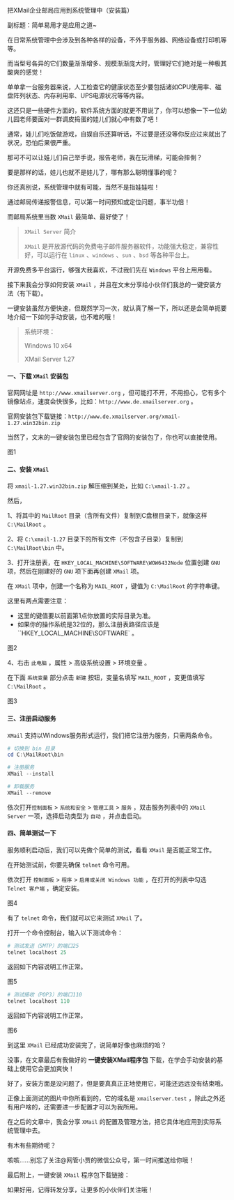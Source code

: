 把XMail企业邮局应用到系统管理中（安装篇）

副标题：简单易用才是应用之道~



在日常系统管理中会涉及到各种各样的设备，不外乎服务器、网络设备或打印机等等。

而当型号各异的它们数量渐渐增多、规模渐渐庞大时，管理好它们绝对是一种极其酸爽的感觉！

单单拿一台服务器来说，人工检查它的健康状态至少要包括诸如CPU使用率、磁盘阵列状态、内存利用率、UPS电源状况等等内容。

这还只是一些硬件方面的，软件系统方面的就更不用说了，你可以想像一下一位幼儿园老师要面对一群调皮捣蛋的娃儿们就心中有数了吧！

通常，娃儿们吃饭做游戏，自娱自乐还算听话，不过要是还没等你反应过来就出了状况，恐怕后果很严重。

那可不可以让娃儿们自己举手说，报告老师，我在玩滑梯，可能会摔倒？

要是那样的话，娃儿也就不是娃儿了，哪有那么聪明懂事的呢？

你还真别说，系统管理中就有可能，当然不是指娃娃啦！



通过邮局传递报警信息，可以第一时间预知或定位问题，事半功倍！

而邮局系统里当数 `XMail` 最简单、最好使了！

> `XMail Server` 简介
>
> `XMail` 是开放源代码的免费电子邮件服务器软件，功能强大稳定，兼容性好，可以运行在 `linux` 、`windows` 、`sun` 、`bsd` 等各种平台上。

开源免费多平台运行，够强大我喜欢，不过我们先在 `Windows` 平台上用用看。

接下来我会分享如何安装 `XMail` ，并且在文末分享给小伙伴们我总的一键安装方法（有下载）。

一键安装虽然方便快速，但既然学习一次，就认真了解一下，所以还是会简单扼要地介绍一下如何手动安装，也不难的哦！



> 系统环境：
>
> Windows 10 x64
>
> XMail Server 1.27



#### 一、下载 `XMail` 安装包

官网网址是 `http://www.xmailserver.org` ，但可能打不开，不用担心，它有多个镜像站点，速度会快很多，比如：`http://www.de.xmailserver.org` 。

官网安装包下载链接：`http://www.de.xmailserver.org/xmail-1.27.win32bin.zip`

当然了，文末的一键安装包里已经包含了官网的安装包了，你也可以直接使用。

图1



#### 二、安装 `XMail`

将 `xmail-1.27.win32bin.zip` 解压缩到某处，比如 `C:\xmail-1.27` 。

然后，



1、将其中的 `MailRoot` 目录（含所有文件）复制到C盘根目录下，就像这样 `C:\MailRoot` 。



2、将 `C:\xmail-1.27` 目录下的所有文件（不包含子目录）复制到 `C:\MailRoot\bin` 中。



3、打开注册表，在 `HKEY_LOCAL_MACHINE\SOFTWARE\WOW6432Node` 位置创建 `GNU` 项，然后在刚建好的 `GNU` 项下面再创建 `XMail` 项。

在 `XMail` 项中，创建一个名称为 `MAIL_ROOT` ，键值为 `C:\MailRoot` 的字符串键。

这里有两点需要注意：

* 这里的键值要以前面第1点你放置的实际目录为准。
* 如果你的操作系统是32位的，那么注册表路径应该是 ``HKEY_LOCAL_MACHINE\SOFTWARE` 。

图2



4、右击 `此电脑` ，属性 > 高级系统设置 > 环境变量 。

在下面 `系统变量` 部分点击 `新建` 按钮，变量名填写 `MAIL_ROOT` ，变更值填写 `C:\MailRoot` 。

图3



#### 三、注册启动服务

`XMail` 支持以Windows服务形式运行，我们把它注册为服务，只需两条命令。

```powershell
# 切换到 bin 目录
cd C:\MailRoot\bin

# 注册服务
XMail --install

# 卸载服务
XMail --remove
```



依次打开`控制面板` > `系统和安全` > `管理工具` > `服务` ，双击服务列表中的 `XMail Server` 一项，选择启动类型为 `自动` ，并点击启动。



#### 四、简单测试一下

服务顺利启动后，我们可以先做个简单的测试，看看 `XMail` 是否能正常工作。

在开始测试前，你要先确保 `telnet` 命令可用。

依次打开 `控制面板` > `程序` > `启用或关闭 Windows 功能` ，在打开的列表中勾选 `Telnet 客户端` ，确定安装。

图4



有了 `telnet` 命令，我们就可以它来测试 `XMail` 了。

打开一个命令控制台，输入以下测试命令：



```powershell
# 测试发送（SMTP）的端口25
telnet localhost 25
```

返回如下内容说明工作正常。

图5



```powershell
# 测试接收（POP3）的端口110
telnet localhost 110
```

返回如下内容说明工作正常。

图6



到这里 `XMail` 已经成功安装完了，说简单好像也麻烦的哈？

没事，在文章最后有我做好的 **一键安装XMail程序包** 下载，在学会手动安装的基础上使用它会更加爽快！



好了，安装方面是没问题了，但是要真真正正地使用它，可能还远远没有结束哦。

正像上面测试的图片中你所看到的，它的域名是 `xmailserver.test` ，除此之外还有用户啥的，还需要进一步配置才可以为我所用。

在之后的文章中，我会分享 `XMail` 的配置及管理方法，把它具体地应用到实际系统管理中去。

有木有些期待呢？

咳咳......别忘了关注@网管小贾的微信公众号，第一时间推送给你哦！



最后附上，一键安装 `XMail` 程序包下载链接：



如果好用，记得转发分享，让更多的小伙伴们关注哦！


